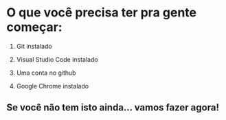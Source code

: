 # O que você precisa ter pra gente começar:

1. Git instalado

2. Visual Studio Code instalado

3. Uma conta no github

4. Google Chrome instalado

## Se você não tem isto ainda... vamos fazer agora!
